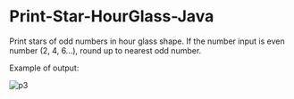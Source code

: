 # Print-Star-HourGlass-Java
Print stars of odd numbers in hour glass shape.
If the number input is even number (2, 4, 6...), round up to nearest odd number.

Example of output:

![p3](https://user-images.githubusercontent.com/44870863/67741276-89a48180-fa53-11e9-8518-cf6f618398c1.JPG)
